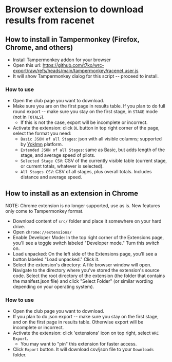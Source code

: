 
# Browser extension to download results from racenet

## How to install in Tampermonkey (Firefox, Chrome, and others)

* Install Tampermonkey addon for your browser
* Open this url:
  https://github.com/t7ko/wrc-export/raw/refs/heads/main/tampermonkey/racenet.user.js
* It will show Tampermonkey dialog for this script -- proceed to install.


### How to use

* Open the club page you want to download.
* Make sure you are on the first page in results table. If you plan to do full
  round export -- make sure you stay on the first stage, in `STAGE` mode (not
  in `TOTALS`).
   * If this is not the case, export will be incomplete or incorrect.
* Activate the extension: click `DL` button in top right corner of the page,
  select the format you need:
   * `Basic JSON of all Stages`: json with all visible columns; supported by
     [Yoklmn](https://yoklmnracing.ru/championships/game/29) platform.
   * `Extended JSON of all Stages`: same as Basic, but adds length of the stage,
     and average speed of pilots.
   * `Selected Stage CSV`: CSV of the currently visible table (current stage, or
     current totals, whatever is selected).
   * `All Stages CSV`: CSV of all stages, plus overall totals.  Includes
     distance and average speed.


## How to install as an extension in Chrome

NOTE: Chrome extension is no longer supported, use as is. New features only
come to Tampermonkey format.

* Download content of `src/` folder and place it somewhere on your hard drive.
* Open `chrome://extensions/`
* Enable Developer Mode: In the top right corner of the Extensions page,
  you'll see a toggle switch labeled "Developer mode." Turn this switch on.
* Load unpacked: On the left side of the Extensions page, you'll see a
  button labeled "Load unpacked." Click it.
* Select the extension's directory: A file browser window will open. Navigate
  to the directory where you've stored the extension's source code.  Select
  the root directory of the extension (the folder that contains the
  manifest.json file) and click "Select Folder" (or similar wording depending
  on your operating system).


### How to use

* Open the club page you want to download.
* If you plan to do json export -- make sure you stay on the first stage, and
  on the first page in results table.  Otherwise export will be incomplete or
  incorrect.
* Activate the extension: click 'extensions' icon on top right, select `WRC Export`.
   * You may want to "pin" this extension for faster access.
* Click `Export` button.  It will download csv/json file to your `Downloads` folder.

